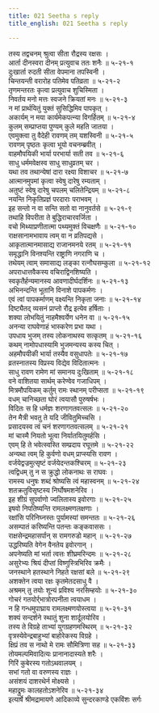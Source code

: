 ```yaml
---
title: 021 Seetha s reply
title_english: 021 Seetha s reply

---
```

<div class="audioEmbed"  caption="श्रीराम-हरिसीताराममूर्ति-घनपाठिभ्यां वचनम्" src="https://archive.org/download/Ramayana-recitation-Sriram-harisItArAmamUrti-Ghanapaati-v2/Kanda_5/Kanda_5_SK-021-Seetha_s_reply.mp3"></div>

तस्य तद्वचनम् श्रुत्वा सीता रौद्रस्य रक्षसः ।  
आर्ता दीनस्वरा दीनम् प्रत्युवाच ततः शनैः ॥ ५-२१-१  
दुःखार्ता रुदती सीता वेपमाना तपस्विनी ।  
चिन्तयन्ती वरारोह पतिमेव पतिव्रता ॥ ५-२१-२  
तृणमन्तरतः कृत्वा प्रत्युवाच शुचिस्मिता ।  
निवर्तय मनो मत्तः स्वजने क्रियतां मनः ॥ ५-२१-३  
न मां प्रार्थयितुं युक्तं सुसिद्धिमिव पापकृत् ।  
अकार्यम् न मया कार्यमेकपत्न्या विगर्हितम् ॥ ५-२१-४  
कुलम् सम्प्राप्तया पुण्यम् कुले महति जातया ।  
एवमुक्त्वा तु वैदेही रावणम् तम् यशस्विनी ॥ ५-२१-५  
रावणम् पृष्ठतः कृत्वा भूयो वचनम्ब्रवीत् ।  
वाहमौपयिकी भार्या परभार्या सती तव ॥ ५-२१-६  
साधु धर्ममवेक्षस्व साधु साधुव्रतम् चर ।  
यथा तव तथान्येषां दारा रक्ष्या विशाचर ॥ ५-२१-७  
आत्मानमुपमां कृत्वा स्वेषु दारेषु रम्यताम् ।  
अतुष्टं स्वेषु दारेषु चपलम् चलितेन्द्रियम् ॥ ५-२१-८  
नयन्ति निकृतिप्रज्ञं परदाराः पराभवम् ।  
इह सन्तो न वा सन्ति सतो वा नानुवर्तसे ॥ ५-२१-९  
तथाहि विपरीता ते बुद्धिराचारवर्जिता ।  
वचो मिथ्याप्रणीतात्मा पथ्यमुक्तं विचक्षणैः ॥ ५-२१-१०  
राक्षसानामभावाय त्वम् वा न व्रतिपद्यसे ।  
आकृतात्मानमासाद्य राजानमनये रतम् ॥ ५-२१-११  
समृद्धानि विनश्यन्ति राष्ट्राणि नगराणि च ।  
तथेयम् त्वाम् समासाद्य लङ्का रत्नौघसम्कुला ॥ ५-२१-१२  
अपराधात्तवैकस्य वचिराद्विनशिष्यति ।  
स्वकृतैर्हन्यमानस्य आवणादीर्घदर्शिनः ॥ ५-२१-१३  
अभिनन्दन्ति भूतानि विनाशे पापकर्मणः ।  
एवं त्वां पापकर्माणम् वक्ष्यन्ति निकृता जनाः ॥ ५-२१-१४  
दिष्ट्यैतद् व्यसनं प्राप्तो रौद्र इत्येव हर्षिताः ।  
शक्या लोभयितुं नाहमैश्वर्येण धनेन वा ॥ ५-२१-१५  
अनन्या राघवेणाहं भास्करेण प्रभा यथा ।  
उपधाय भुजम् तस्य लोकनाथस्य सत्कृतम् ॥ ५-२१-१६  
कथम् नामोपधास्यामि भुजमन्यस्य कस्य चित् ।  
अहमौपयीकी भार्या तस्यैव वसुधापतेः ॥ ५-२१-१७  
व्रतस्नातस्य विप्रस्य विद्येव विदितात्मनः ।  
साधु रावण रामेण मां समानय दुःखिताम् ॥ ५-२१-१८  
वने वाशितया सार्थम् करेण्वेव गजाधिपम् ।  
मित्रमौपयिकम् कर्तुम् रामः स्थानम् परीप्सता ॥ ५-२१-१९  
वधम् चानिच्छता घोरं त्वयासौ पुरुषर्षभः ।  
विदितः स हि धर्मज्ञः शरणागतवत्सलः ॥ ५-२१-२०  
तेन मैत्री भवतु ते यदि जीवितुमिच्चसि ।  
प्रसादयस्व त्वं चनं शरणागतवत्सलम् ॥ ५-२१-२१  
मां चास्मै नियतो भूत्वा निर्यातयितुमर्हसि ।  
एवम् हि ते भवेत्स्वस्ति सम्प्रदाय रघूत्तमे ॥ ५-२१-२२  
अन्यथा त्वम् हि कुर्वणो वधम् प्राप्स्यसि रावण ।  
वर्जयेद्वज्रमुत्सृष्टं वर्जयेदन्तकश्चिरम् ॥ ५-२१-२३  
त्वद्विधम् तु न स क्रुद्धो लोकनाथः स राघवः ।  
रामस्य धनुषः शब्दं श्रोष्यसि त्वं महास्वनम् ॥ ५-२१-२४  
शतक्रतुविसृष्टस्य निर्घोषमशनेरिव ।  
इह शीग्रं सुपर्वाणो ज्वलितास्य इवोरगाः ॥ ५-२१-२५  
इषवो निपतिष्यन्ति रामलक्ष्मणलक्षणाः ।  
रक्षांसि परिनिघ्नस्तः पुर्यामस्यां समन्ततः ॥ ५-२१-२६  
असम्पातं करिष्यन्ति पतन्तः कङ्कवाससः ।  
राक्षसेन्द्रमहासर्पान् स रामगरुडो महान् ॥ ५-२१-२७  
उद्धरिष्यति वेगेन वैनतेय इवोरगान् ।  
अपनेष्यति मां भर्ता त्वत्तः शीघ्रमरिन्दमः ॥ ५-२१-२८  
असुरेभ्यः श्रियं दीप्तां विष्णुस्त्रिभिरिव क्रमैः ।  
जनस्थाने हतस्थाने निहते रक्षसां बले ॥ ५-२१-२९  
अशक्तेन त्वया रक्षः कृतमेतदसाधु वै ।  
अश्रमम् तु तयोः शून्यं प्रविश्य नरसिम्हयोः ॥ ५-२१-३०  
गोचरं गतयोर्र्भात्रोरपनीता त्वयाधम ।  
न हि गन्धमुपाघ्राय रामलक्ष्मणयोस्त्वया ॥ ५-२१-३१  
शक्यं सन्दर्शने स्थातुं शुना शार्दूलयोरिव ।  
तस्य ते विग्रहे ताभ्यां युगग्रहणमस्थिरम् ॥ ५-२१-३२  
वृत्रस्येवेन्द्रबाहुभ्यां बाहोरेकस्य विग्रहे ।  
क्षिप्रं तव स नाथो मे रामः सौमित्रिणा सह ॥ ५-२१-३३  
तोयमल्पमिवादित्यः प्रानानादास्यते शरैः ।  
गिरिं कुबेरस्य गतोऽथवालयम् ।  
सभां गतो वा वरुणस्य राज्ञः ।  
असंशयं दाशरथेर्न मोक्ष्यसे ।  
महाद्रुमः कालहतोऽशनेरिव ॥ ५-२१-३४  
इत्यार्षे श्रीमद्रामायणे आदिकाव्ये सुन्दरकाण्डे एकविंशः सर्गः